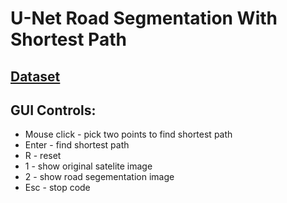 # U-Net Road Segmentation With Shortest Path


## [Dataset](https://academictorrents.com/details/3b17f08ed5027ea24db04f460b7894d913f86c21)

## GUI Controls:
- Mouse click - pick two points to find shortest path
- Enter - find shortest path
- R - reset
- 1 - show original satelite image
- 2 - show road segementation image
- Esc - stop code